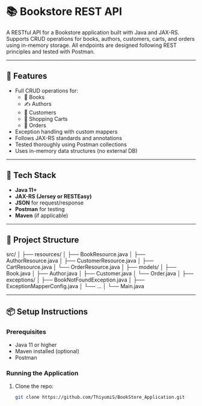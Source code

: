 # 📚 Bookstore REST API

A RESTful API for a Bookstore application built with Java and JAX-RS. Supports CRUD operations for books, authors, customers, carts, and orders using in-memory storage. All endpoints are designed following REST principles and tested with Postman.

---

## 🚀 Features

- Full CRUD operations for:
  - 📘 Books
  - ✍️ Authors
  - 👤 Customers
  - 🛒 Shopping Carts
  - 🧾 Orders
- Exception handling with custom mappers
- Follows JAX-RS standards and annotations
- Tested thoroughly using Postman collections
- Uses in-memory data structures (no external DB)

---

## 🧰 Tech Stack

- **Java 11+**
- **JAX-RS (Jersey or RESTEasy)**
- **JSON** for request/response
- **Postman** for testing
- **Maven** (if applicable)

---

## 📁 Project Structure

src/ │ 
├── resources/ 
  │ ├── BookResource.java 
  │ ├── AuthorResource.java 
  │ ├── CustomerResource.java
  │ ├── CartResource.java 
  │ └── OrderResource.java 
│ ├── models/ 
  │ ├── Book.java 
  │ ├── Author.java 
  │ ├── Customer.java
  │ └── Order.java 
│ ├── exceptions/
  │ ├── BookNotFoundException.java
  │ ├── ExceptionMapperConfig.java 
  │ └── ... 
│ └── Main.java


---

## 📦 Setup Instructions


### Prerequisites

- Java 11 or higher
- Maven installed (optional)
- Postman

### Running the Application

1. Clone the repo:
   ```bash
   git clone https://github.com/ThiyumiS/BookStore_Application.git
